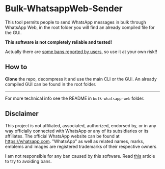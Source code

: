 # Bulk-WhatsappWeb-Sender

This tool permits people to send WhatsApp messages in bulk through WhatsApp Web, in the root folder you will find an already compiled file for the GUI.

**This software is not completely reliable and tested!**

Actually there are [some bans reported by users](https://github.com/pedroslopez/whatsapp-web.js/issues/1872), so use it at your own risk!!

## How to

**Clone** the repo, decompress it and use the main CLI or the GUI.
An already compiled GUI can be found in the root folder.

---

For more technical info see the README in `bulk-whatsapp-web` folder.

## Disclaimer
This project is not affiliated, associated, authorized, endorsed by, or in any way officially connected with WhatsApp or any of its subsidiaries or its affiliates. The official WhatsApp website can be found at https://whatsapp.com. "WhatsApp" as well as related names, marks, emblems and images are registered trademarks of their respective owners.

I am not responsible for any ban caused by this software.
Read [this](https://faq.whatsapp.com/1104252539917581/?locale=en_US) article to try to avoiding bans.
